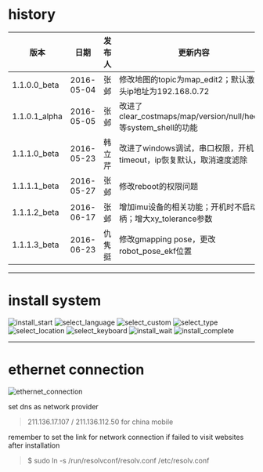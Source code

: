 # history

| 版本            | 日期            | 发布人          | 更新内容
| --------------- | --------------- | --------------- | --------------- 
| 1.1.0.0_beta    | 2016-05-04      | 张邺            | 修改地图的topic为map_edit2；默认激光头ip地址为192.168.0.72
| 1.1.0.1_alpha   | 2016-05-05      | 张邺            | 改进了clear_costmaps/map/version/null/hector等system_shell的功能
| 1.1.1.0_beta    | 2016-05-23      | 韩立芹          | 改进了windows调试，串口权限，开机timeout，ip恢复默认，取消速度滤除
| 1.1.1.1_beta    | 2016-05-27      | 张邺            | 修改reboot的权限问题
| 1.1.1.2_beta    | 2016-06-17      | 张邺            | 增加imu设备的相关功能；开机时不启动手柄；增大xy_tolerance参数
| 1.1.1.3_beta    | 2016-06-23      | 仇隽挺          | 修改gmapping pose，更改robot_pose_ekf位置

***
# install system

![install_start](https://raw.githubusercontent.com/hitrobotgroup/release/master/img/install_start.png "install_start")
![select_language](https://raw.githubusercontent.com/hitrobotgroup/release/master/img/select_language.png "select_language")
![select_custom](https://raw.githubusercontent.com/hitrobotgroup/release/master/img/select_custom.png "select_custom")
![select_type](https://raw.githubusercontent.com/hitrobotgroup/release/master/img/select_type.png "select_type")
![select_location](https://raw.githubusercontent.com/hitrobotgroup/release/master/img/select_location.png "select_location")
![select_keyboard](https://raw.githubusercontent.com/hitrobotgroup/release/master/img/select_keyboard.png "select_keyboard")
![install_wait](https://raw.githubusercontent.com/hitrobotgroup/release/master/img/install_wait.png "install_wait")
![install_complete](https://raw.githubusercontent.com/hitrobotgroup/release/master/img/install_complete.png "install_complete")

***
# ethernet connection

![ethernet_connection](https://raw.githubusercontent.com/hitrobotgroup/release/master/img/ethernet_connection.png "ethernet_connection")

set dns as network provider 

> 211.136.17.107 / 211.136.112.50 for china mobile

remember to set the link for network connection if failed to visit websites after installation

>$ sudo ln -s /run/resolvconf/resolv.conf /etc/resolv.conf
